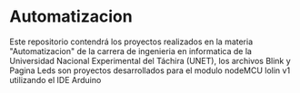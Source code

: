 # Automatizacion
Este repositorio contendrá los proyectos realizados en la materia "Automatizacion" de la carrera de ingenieria en informatica de la Universidad Nacional Experimental del Táchira (UNET), los archivos Blink y Pagina Leds son proyectos desarrollados para el modulo nodeMCU lolin v1 utilizando el IDE Arduino

